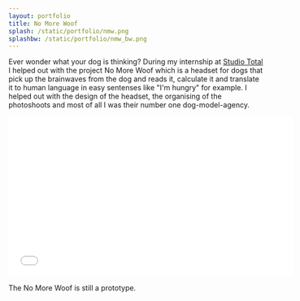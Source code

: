 ```yaml
---
layout: portfolio
title: No More Woof
splash: /static/portfolio/nmw.png
splashbw: /static/portfolio/nmw_bw.png
---
```


Ever wonder what your dog is thinking? During my internship at [Studio Total](http://en.wikipedia.org/wiki/Studio_Total)  I helped out with the project No More Woof which is a headset for dogs that pick up the brainwaves from the dog and reads it, calculate it and translate it to human language in easy sentenses like "I'm hungry" for example. I helped out with the design of the headset, the organising of the photoshoots and most of all I was their number one dog-model-agency.


<iframe width="560" height="315" src="//www.youtube.com/embed/CweAeshjObA" frameborder="0" allowfullscreen></iframe>


The No More Woof is still a prototype.
